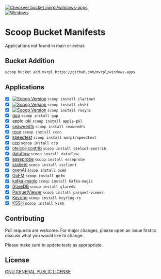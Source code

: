 [![Checkver bucket mvrpl/windows-apps](https://github.com/mvrpl/windows-apps/actions/workflows/scoop_checkver.yaml/badge.svg?branch=main)](https://github.com/mvrpl/windows-apps/actions/workflows/scoop_checkver.yaml)  
[![Windows](https://img.shields.io/badge/Windows-303030?style=flat&logo=data:image/svg+xml;base64,PHN2ZyB4bWxucz0iaHR0cDovL3d3dy53My5vcmcvMjAwMC9zdmciIHZpZXdCb3g9IjAgMCA0ODc1IDQ4NzUiPjxwYXRoIGZpbGw9IiMwMDc4ZDQiIGQ9Ik0wIDBoMjMxMXYyMzEwSDB6bTI1NjQgMGgyMzExdjIzMTBIMjU2NHpNMCAyNTY0aDIzMTF2MjMxMUgwem0yNTY0IDBoMjMxMXYyMzExSDI1NjQiLz48L3N2Zz4=&logoColor=white)](#)

# Scoop Bucket Manifests

Applications not found in main or extras

## Bucket Addition

```bash
scoop bucket add mvrpl https://github.com/mvrpl/windows-apps
```

## Applications

- [x] [![Scoop Version](https://img.shields.io/badge/dynamic/json?url=https%3A%2F%2Fraw.githubusercontent.com%2Fmvrpl%2Fwindows-apps%2Frefs%2Fheads%2Fmain%2Fclarinet.json&query=%24.version&style=flat&label=clarinet)](https://github.com/mvrpl/windows-apps/blob/main/clarinet.json) `scoop install clarinet`
- [x] [![Scoop Version](https://img.shields.io/badge/dynamic/json?url=https%3A%2F%2Fraw.githubusercontent.com%2Fmvrpl%2Fwindows-apps%2Frefs%2Fheads%2Fmain%2Fchsht.json&query=%24.version&style=flat&label=chsht)](https://github.com/mvrpl/windows-apps/blob/main/chsht.json) `scoop install chsht`
- [x] [![Scoop Version](https://img.shields.io/badge/dynamic/json?url=https%3A%2F%2Fraw.githubusercontent.com%2Fmvrpl%2Fwindows-apps%2Frefs%2Fheads%2Fmain%2Frusync.json&query=%24.version&style=flat&label=rusync)](https://github.com/mvrpl/windows-apps/blob/main/rusync.json) `scoop install rusync`
- [x] [gup](https://github.com/nao1215/gup) `scoop install gup`
- [x] [apple-pkl](https://pkl-lang.org) `scoop install apple-pkl`
- [x] [seaweedfs](https://github.com/seaweedfs/seaweedfs) `scoop install seaweedfs`
- [x] [rcon](https://github.com/gorcon/rcon-cli) `scoop install rcon`
- [x] [speedtest](https://github.com/mvrpl/speed-test) `scoop install mvrpl/speedtest`
- [x] [ccp](https://github.com/mvrpl/ccp) `scoop install ccp`
- [x] [otelcol-contrib](https://github.com/open-telemetry/opentelemetry-collector-contrib) `scoop install otelcol-contrib`
- [x] [dataflow](https://bitbucket.org/mvrpl_br/dataflow) `scoop install dataflow`
- [x] [easeprobe](https://github.com/megaease/easeprobe) `scoop install easeprobe`
- [x] [ssclient](https://github.com/neosmart/securestore-rs) `scoop install ssclient`
- [x] [oxenAI](https://github.com/Oxen-AI/Oxen) `scoop install oxen`
- [x] [GoFM](https://github.com/ssnat/GoFM) `scoop install gofm`
- [x] [kafka-magic](https://www.kafkamagic.com) `scoop install kafka-magic`
- [x] [GlareDB](https://github.com/GlareDB/glaredb) `scoop install glaredb`
- [x] [ParquetViewer](https://github.com/mukunku/ParquetViewer) `scoop install parquet-viewer`
- [x] [Keyring](https://github.com/hwchen/keyring-rs) `scoop install keyring-rs`
- [x] [KSSH](https://github.com/mvrpl/kssh) `scoop install kssh`

## Contributing

Pull requests are welcome. For major changes, please open an issue first
to discuss what you would like to change.

Please make sure to update tests as appropriate.

## License

[GNU GENERAL PUBLIC LICENSE](https://github.com/mvrpl/windows-apps/blob/main/LICENSE)
